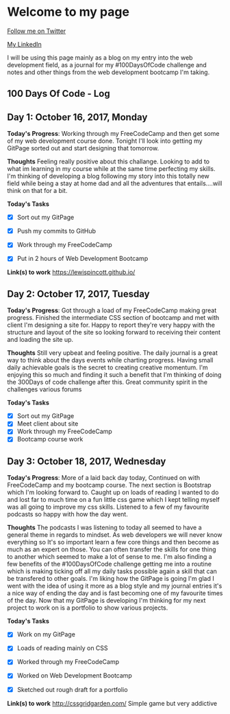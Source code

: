 # Welcome to my page                                                        
[Follow me on Twitter](https://twitter.com/DevGod1Day)

[My LinkedIn](www.linkedin.com/in/lewis-pincott)


I will be using this page mainly as a blog on my entry into the web development field, as a journal for my #100DaysOfCode challenge and notes and other things from the web development bootcamp I'm taking.

## 100 Days Of Code - Log

## Day 1: October 16, 2017, Monday

**Today's Progress**: Working through my FreeCodeCamp and then get some of my web development course done. Tonight I'll look into getting my GitPage sorted out and start designing that tomorrow.

**Thoughts** Feeling really positive about this challange. Looking to add to what im learning in my course while at the same time perfecting my skills. I'm thinking of developing a blog following my story into this totally new field while being a stay at home dad and all the adventures that entails....will think on that for a bit.

**Today's Tasks**
- [x] Sort out my GitPage
- [x] Push my commits to GitHub
- [x] Work through my FreeCodeCamp
- [x] Put in 2 hours of Web Development Bootcamp


**Link(s) to work**
https://lewispincott.github.io/  

## Day 2: October 17, 2017, Tuesday

**Today's Progress**: Got through a load of my FreeCodeCamp making great progress. Finished the intermediate CSS section of bootcamp and met with client I'm designing a site for. Happy to report they're very happy with the structure and layout of the site so looking forward to receiving their content and loading the site up.

**Thoughts** Still very upbeat and feeling positive. The daily journal is a great way to think about the days events while charting progress. Having small daily achievable goals is the secret to creating creative momentum. I'm enjoying this so much and finding it such a benefit that I'm thinking of doing the 300Days of code challenge after this. Great community spirit in the challenges various forums 

**Today's Tasks**
- [x] Sort out my GitPage
- [x] Meet client about site
- [x] Work through my FreeCodeCamp
- [x] Bootcamp course work  

## Day 3: October 18, 2017, Wednesday

**Today's Progress**: More of a laid back day today, Continued on with FreeCodeCamp and my bootcamp course. The next section is Bootstrap which I'm looking forward to. Caught up on loads of reading I wanted to do and lost far to much time on a fun little css game which I kept telling myself was all going to improve my css skills. Listened to a few of my favourite podcasts so happy with how the day went.

**Thoughts** The podcasts I was listening to today all seemed to have a general theme in regards to mindset. As web developers we will never know everything so It's so important learn a few core things and then become as much as an expert on those. You can often transfer the skills for one thing to another which seemed to make a lot of sense to me. I'm also finding a few benefits of the #100DaysOfCode challenge getting me into a routine which is making ticking off all my daily tasks possible again a skill that can be transfered to other goals. I'm liking how the GitPage is going I'm glad I went with the idea of using it more as a blog style and my journal entries it's a nice way of ending the day and is fast becoming one of my favourite times of the day. Now that my GitPage is developing I'm thinking for my next project to work on is a portfolio to show various projects.  

**Today's Tasks**
- [x] Work on my GitPage
- [x] Loads of reading mainly on CSS
- [x] Worked through my FreeCodeCamp
- [x] Worked on Web Development Bootcamp
- [x] Sketched out rough draft for a portfolio



**Link(s) to work**
http://cssgridgarden.com/ Simple game but very addictive   




